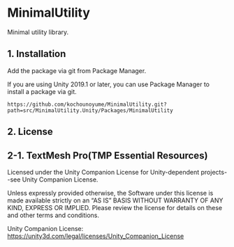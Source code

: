 # MinimalUtility
Minimal utility library.

## 1. Installation
Add the package via git from Package Manager.

If you are using Unity 2019.1 or later, you can use Package Manager to install a package via git.

```
https://github.com/kochounoyume/MinimalUtility.git?path=src/MinimalUtility.Unity/Packages/MinimalUtility
```
## 2. License
## 2-1. TextMesh Pro(TMP Essential Resources)
Licensed under the Unity Companion License for Unity-dependent projects--see Unity Companion License.

Unless expressly provided otherwise, the Software under this license is made available strictly on an “AS IS” BASIS WITHOUT WARRANTY OF ANY KIND, EXPRESS OR IMPLIED. Please review the license for details on these and other terms and conditions.

Unity Companion License:
https://unity3d.com/legal/licenses/Unity_Companion_License
